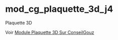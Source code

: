 # mod_cg_plaquette_3d_j4
 Plaquette 3D

 Voir <a href="https://www.conseilgouz.com/module-cg-plaquette-3d" target="_blank" rel="nofollow">Module Plaquette 3D Sur ConseilGouz</a>